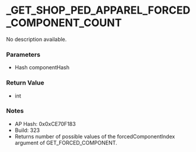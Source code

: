 # _GET_SHOP_PED_APPAREL_FORCED_COMPONENT_COUNT

No description available.

### Parameters
* Hash componentHash

### Return Value
* int

### Notes
* AP Hash: 0x0xCE70F183
* Build: 323
* Returns number of possible values of the forcedComponentIndex argument of GET_FORCED_COMPONENT.

